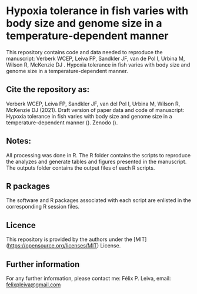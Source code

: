 # Hypoxia tolerance in fish varies with body size and genome size in a temperature-dependent manner
 
This repository contains code and data needed to reproduce the manuscript: Verberk WCEP, Leiva FP, Sandkler JF, van de Pol I, Urbina M, Wilson R, McKenzie DJ . Hypoxia tolerance in fish varies with body size and genome size in a temperature-dependent manner.

## Cite the repository as:

Verberk WCEP, Leiva FP, Sandkler JF, van del Pol I, Urbina M, Wilson R, McKenzie DJ (2021). Draft version of paper data and code of manuscript: Hypoxia tolerance in fish varies with body size and genome size in a temperature-dependent manner (). Zenodo ().

## Notes:
All processing was done in R. The R folder contains the scripts to reproduce the analyzes and generate tables and figures presented in the manuscript. The outputs folder contains the output files of each R scripts.   

## R packages
The software and R packages associated with each script are enlisted in the corresponding R session files.

## Licence
This repository is provided by the authors under the [MIT] (https://opensource.org/licenses/MIT) License.

## Further information
For any further information, please contact me: Félix P. Leiva, email: felixpleiva@gmail.com
